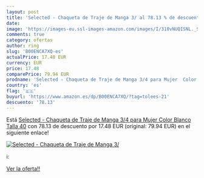 ```yaml
---
layout: post
title: 'Selected - Chaqueta de Traje de Manga 3/ al 78.13 % de descuento'
date: 
image: 'https://images-eu.ssl-images-amazon.com/images/I/310vNUQISNL._SL200_.jpg'
comments: true
category: ofertas
author: ring
slug: 'B00ENCA7XQ-es'
actualPrice: 17.48 EUR
currency: EUR
price: 17.48
comparePrice: 79.94 EUR
prodname: 'Selected - Chaqueta de Traje de Manga 3/4 para Mujer  Color Blanco  Talla 40'
country: 'es'
flag: '🇪🇸'
buyurl: 'https://www.amazon.es/dp/B00ENCA7XQ/?tag=tolees-21'
descuento: '78.13'
---
```


Está [Selected - Chaqueta de Traje de Manga 3/4 para Mujer  Color Blanco  Talla 40](https://www.amazon.es/dp/B00ENCA7XQ/?tag=tolees-21) con 78.13 de descuento por 17.48 EUR (original: 79.94 EUR) en el siguiente enlace!

[![Selected - Chaqueta de Traje de Manga 3/](https://images-eu.ssl-images-amazon.com/images/I/310vNUQISNL._SL200_.jpg)](https://www.amazon.es/dp/B00ENCA7XQ/?tag=tolees-21)

ℹ️:


[Ver la oferta!!](https://www.amazon.es/dp/B00ENCA7XQ/?tag=tolees-21)

